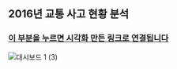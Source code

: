 ## 2016년 교통 사고 현황 분석   
### [이 부분을 누르면 시각화 만든 링크로 연결됩니다](https://public.tableau.com/app/profile/dayoungkim/viz/_16432701405760/1_1)

![대시보드 1 (3)](https://user-images.githubusercontent.com/69188680/153358987-aa7e393b-5c7c-4c08-a81d-102d7760f35e.png)


